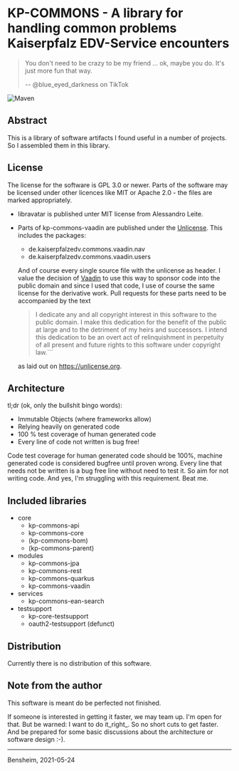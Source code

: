 # KP-COMMONS - A library for handling common problems Kaiserpfalz EDV-Service encounters

> You don't need to be crazy to be my friend ... ok, maybe you do. It's just more fun that way.
>
> -- @blue_eyed_darkness on TikTok

![Maven](https://github.com/KaiserpfalzEDV/kp-commons/workflows/CI/badge.svg)

## Abstract
This is a library of software artifacts I found useful in a number of projects. 
So I assembled them in this library.


## License
The license for the software is GPL 3.0 or newer. 
Parts of the software may be licensed under other licences like MIT or Apache 2.0 - the files are marked appropriately. 

* libravatar is published unter MIT license from Alessandro Leite.
* Parts of kp-commons-vaadin are published under the [Unlicense](https://unlicense.org). 
  This includes the packages:
  * de.kaiserpfalzedv.commons.vaadin.nav
  * de.kaiserpfalzedv.commons.vaadin.users
  
  And of course every single source file with the unlicense as header.
  I value the decision of [Vaadin](https://vaadin.com) to use this way to sponsor code into the public domain and since I used that code, I use of course the same license for the derivative work.
  Pull requests for these parts need to be accompanied by the text 

  > I dedicate any and all copyright interest in this software to the
  > public domain. I make this dedication for the benefit of the public at
  > large and to the detriment of my heirs and successors. I intend this
  > dedication to be an overt act of relinquishment in perpetuity of all
  > present and future rights to this software under copyright law.```

  as laid out on https://unlicense.org.

## Architecture

tl;dr (ok, only the bullshit bingo words):
- Immutable Objects (where frameworks allow)
- Relying heavily on generated code
- 100 % test coverage of human generated code
- Every line of code not written is bug free!

Code test coverage for human generated code should be 100%, machine generated code is considered bugfree until proven wrong. 
Every line that needs not be written is a bug free line without need to test it. 
So aim for not writing code.
And yes, I'm struggling with this requirement.
Beat me.


## Included libraries

* core
  * kp-commons-api
  * kp-commons-core
  * (kp-commons-bom)
  * (kp-commons-parent)
* modules
  * kp-commons-jpa
  * kp-commons-rest
  * kp-commons-quarkus
  * kp-commons-vaadin
* services
  * kp-commons-ean-search
* testsupport
  * kp-core-testsupport
  * oauth2-testsupport (defunct)


## Distribution
Currently there is no distribution of this software.


## Note from the author
This software is meant do be perfected not finished.

If someone is interested in getting it faster, we may team up. 
I'm open for that. 
But be warned: I want to do it_right_.
So no short cuts to get faster. 
And be prepared for some basic discussions about the architecture or software design :-).

---
Bensheim, 2021-05-24